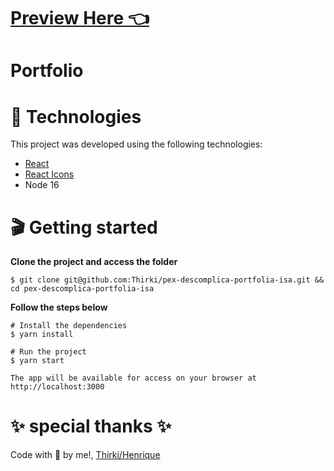 # [Preview Here 👈](https://pex-descomplica-portfolia-isa.netlify.app/)
# Portfolio

# 📁 Technologies #
This project was developed using the following technologies:

* [React](https://reactjs.org/)
* [React Icons](https://react-icons.github.io/react-icons/)
* Node 16

# 🎬 Getting started #
**Clone the project and access the folder**
~~~
$ git clone git@github.com:Thirki/pex-descomplica-portfolia-isa.git && cd pex-descomplica-portfolia-isa
~~~
**Follow the steps below**
~~~
# Install the dependencies
$ yarn install
~~~

~~~
# Run the project
$ yarn start
~~~

~~~
The app will be available for access on your browser at http://localhost:3000
~~~
# ✨ special thanks ✨ #
Code with 💜 by me!, [Thirki/Henrique](https://www.linkedin.com/in/thirki/)
